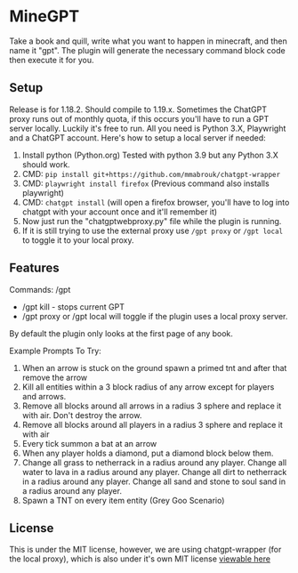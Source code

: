 # MineGPT

Take a book and quill, write what you want to happen in minecraft, and then name it "gpt". The plugin will generate the necessary command block code then execute it for you.

## Setup

Release is for 1.18.2. Should compile to 1.19.x.
Sometimes the ChatGPT proxy runs out of monthly quota, if this occurs you'll have to run a GPT server locally. Luckily it's free to run. All you need is Python 3.X, Playwright and a ChatGPT account.
Here's how to setup a local server if needed:
1. Install python (Python.org) Tested with python 3.9 but any Python 3.X should work.
2. CMD: `pip install git+https://github.com/mmabrouk/chatgpt-wrapper`
3. CMD: `playwright install firefox` (Previous command also installs playwright)
4. CMD: `chatgpt install` (will open a firefox browser, you'll have to log into chatgpt with your account once and it'll remember it)
5. Now just run the "chatgptwebproxy.py" file while the plugin is running.
6. If it is still trying to use the external proxy use `/gpt proxy` or `/gpt local` to toggle it to your local proxy.

## Features


Commands:
/gpt
  - /gpt kill - stops current GPT
  - /gpt proxy or /gpt local will toggle if the plugin uses a local proxy server.


By default the plugin only looks at the first page of any book.

Example Prompts To Try:
1. When an arrow is stuck on the ground spawn a primed tnt and after that remove the arrow
2. Kill all entities within a 3 block radius of any arrow except for players and arrows.
3. Remove all blocks around all arrows in a radius 3 sphere and replace it with air. Don't destroy the arrow.
4. Remove all blocks around all players in a radius 3 sphere and replace it with air
5. Every tick summon a bat at an arrow
6. When any player holds a diamond, put a diamond block below them.
7. Change all grass to netherrack in a radius around any player. Change all water to lava in a radius around any player. Change all dirt to netherrack in a radius around any player. Change all sand and stone to soul sand in a radius around any player.
8. Spawn a TNT on every item entity (Grey Goo Scenario)

## License

This is under the MIT license, however, we are using chatgpt-wrapper (for the local proxy), which is also under it's own MIT license [viewable here](https://github.com/mmabrouk/chatgpt-wrapper/blob/main/License)


